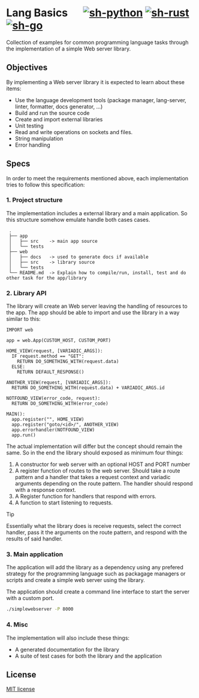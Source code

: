 # Lang Basics &emsp; [![sh-python]][python] [![sh-rust]][rust] [![sh-go]][go]

[sh-python]:https://img.shields.io/badge/Python-3.7-white?style=flat-square&logo=Python&logoColor=white&labelColor=blue
[python]:https://python.org/
[sh-rust]:https://img.shields.io/badge/Rust-1.78.0-white?style=flat-square&logo=Rust&logoColor=white&labelColor=orange
[rust]:https://example.com
[sh-go]:https://img.shields.io/badge/Go-1.22.3-white?style=flat-square&logo=Go&logoColor=white&labelColor=blue
[go]:https://example.com

Collection of examples for common programming language tasks through the
implementation of a simple Web server library.

## Objectives

By implementing a Web server library it is expected to learn about these items:

- Use the language development tools (package manager, lang-server, linter, formatter, docs generator, ...)
- Build and run the source code
- Create and import external libraries
- Unit testing
- Read and write operations on sockets and files.
- String manipulation
- Error handling

## Specs

In order to meet the requirements mentioned above, each implementation tries to follow this specification:

### 1. Project structure

   The implementation includes a external library and a main application. So this structure somehow emulate
   handle both cases cases.

   ```
    .
    ├── app
    │   ├── src    -> main app source
    │   └── tests
    ├── web
    │   ├── docs   -> used to generate docs if available
    │   ├── src    -> library source
    │   └── tests
    └── README.md  -> Explain how to compile/run, install, test and do other task for the app/library
   ```

### 2. Library API

  The library will create an Web server leaving the handling of resources to the app. The app should be
  able to import and use the library in a way similar to this:

  ```
  IMPORT web

  app = web.App(CUSTOM_HOST, CUSTOM_PORT)

  HOME_VIEW(request, [VARIADIC_ARGS]):
    IF request.method == "GET":
      RETURN DO_SOMETHING_WITH(request.data)
    ELSE:
      RETURN DEFAULT_RESPONSE()

  ANOTHER_VIEW(request, [VARIADIC_ARGS]):
    RETURN DO_SOMETHING_WITH(request.data) + VARIADIC_ARGS.id

  NOTFOUND_VIEW(error_code, request):
    RETURN DO_SOMETHING_WITH(error_code)

  MAIN():
    app.register("", HOME_VIEW)
    app.register("goto/<id>/", ANOTHER_VIEW)
    app.errorhandler(NOTFOUND_VIEW)
    app.run()
  ```

  The actual implementation will differ but the concept should remain the same. 
  So in the end the library should exposed as minimum four things:
  
  1. A constructor for web server with an optional HOST and PORT number
  2. A register function of routes to the web server. Should take a route pattern
     and a handler that takes a request context and variadic arguments depending on the route pattern.
     The handler should respond with a response context.
  3. A Register function for handlers that respond with errors.
  4. A function to start listening to requests.

> [!TIP]
> Essentially what the library does is receive requests, select the correct handler, pass it the arguments
> on the route pattern, and respond with the results of said handler.

### 3. Main application

  The application will add the library as a dependency using any prefered strategy for the programming 
  language such as packagage managers or scripts and create a simple web server using the library.

  The application should create a command line interface to start the server with a custom port.

  ```bash
  ./simplewebserver -P 8000
  ```
### 4. Misc

  The implementation will also include these things:

  - A generated documentation for the library
  - A suite of test cases for both the library and the application

## License

[MIT license](./LICENSE)
